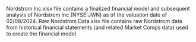 Nordstrom Inc.xlsx file contains a finalized financial model and subsequent analysis of Nordstrom Inc (NYSE:JWN) as of the valuation date of 02/08/2024.
Raw Nordstrom Data.xlsx file contains raw Nordstrom data from historical financial statements (and related Market Comps data) used to create the financial model.
